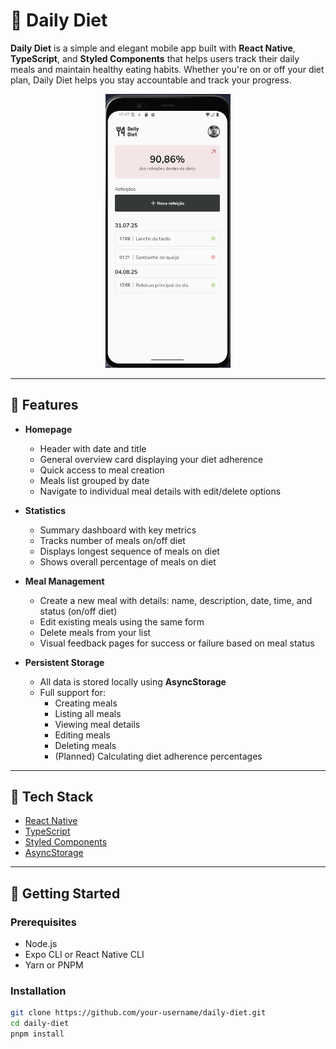# 🥗 Daily Diet

**Daily Diet** is a simple and elegant mobile app built with **React Native**, **TypeScript**, and **Styled Components** that helps users track their daily meals and maintain healthy eating habits. Whether you're on or off your diet plan, Daily Diet helps you stay accountable and track your progress.

<p align="center">
  <img src="./assets/app.png" alt="Daily Diet Screenshot" width="200"/>
</p>

---

## 📱 Features

- **Homepage**
  - Header with date and title
  - General overview card displaying your diet adherence
  - Quick access to meal creation
  - Meals list grouped by date
  - Navigate to individual meal details with edit/delete options

- **Statistics**
  - Summary dashboard with key metrics
  - Tracks number of meals on/off diet
  - Displays longest sequence of meals on diet
  - Shows overall percentage of meals on diet

- **Meal Management**
  - Create a new meal with details: name, description, date, time, and status (on/off diet)
  - Edit existing meals using the same form
  - Delete meals from your list
  - Visual feedback pages for success or failure based on meal status

- **Persistent Storage**
  - All data is stored locally using **AsyncStorage**
  - Full support for:
    - Creating meals
    - Listing all meals
    - Viewing meal details
    - Editing meals
    - Deleting meals
    - (Planned) Calculating diet adherence percentages

---

## 🧰 Tech Stack

- [React Native](https://reactnative.dev/)
- [TypeScript](https://www.typescriptlang.org/)
- [Styled Components](https://styled-components.com/)
- [AsyncStorage](https://react-native-async-storage.github.io/async-storage/)

---

## 🚀 Getting Started

### Prerequisites

- Node.js
- Expo CLI or React Native CLI
- Yarn or PNPM

### Installation

```bash
git clone https://github.com/your-username/daily-diet.git
cd daily-diet
pnpm install
